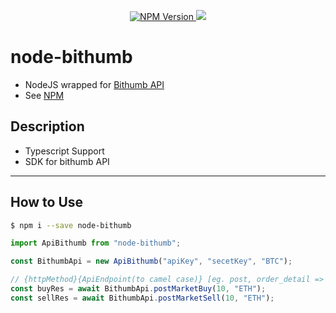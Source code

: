 <p align="center">
    <a href="https://www.npmjs.com/package/node-bithumb">
        <img src="https://img.shields.io/npm/v/node-bithumb.svg?style=flat-square&colorB=51C838" alt="NPM Version" />
    </a>
    <a href="https://github.com/semantic-release/semantic-release">
        <img src="https://img.shields.io/badge/%20%20%F0%9F%93%A6%F0%9F%9A%80-semantic--release-e10079.svg" />
    </a>
</p>

# node-bithumb
- NodeJS wrapped for [Bithumb API](https://apidocs.bithumb.com/)
- See [NPM](https://www.npmjs.com/package/node-bithumb)

## Description
- Typescript Support
- SDK for bithumb API

---
## How to Use
```bash
$ npm i --save node-bithumb
```

```typescript
import ApiBithumb from "node-bithumb";

const BithumbApi = new ApiBithumb("apiKey", "secetKey", "BTC");

// {httpMethod}{ApiEndpoint(to camel case)} [eg. post, order_detail => postOrderDetail()]
const buyRes = await BithumbApi.postMarketBuy(10, "ETH");
const sellRes = await BithumbApi.postMarketSell(10, "ETH");
```
